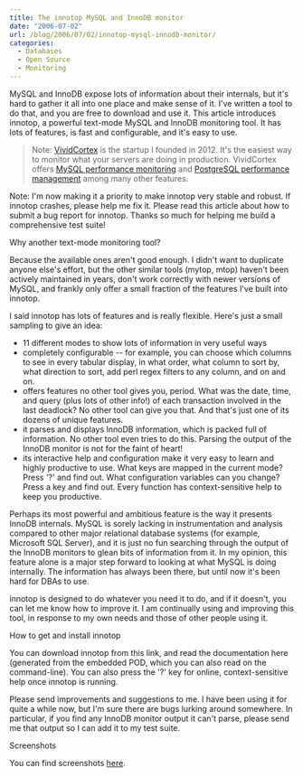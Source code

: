 ```yaml
---
title: The innotop MySQL and InnoDB monitor
date: "2006-07-02"
url: /blog/2006/07/02/innotop-mysql-innodb-monitor/
categories:
  - Databases
  - Open Source
  - Monitoring
---
```


MySQL and InnoDB expose lots of information about their internals, but it's hard to gather it all into one place and make sense of it.  I've written a tool to do that, and you are free to download and use it.  This article introduces innotop, a powerful text-mode MySQL and InnoDB monitoring tool.  It has lots of features, is  fast and configurable, and it's easy to use.

> Note: [VividCortex](https://vividcortex.com/) is the startup I founded in 2012. It's the easiest way to monitor what
> your servers are doing in production. VividCortex offers [MySQL performance
> monitoring](https://vividcortex.com/monitoring/mysql/) and [PostgreSQL
> performance management](https://vividcortex.com/monitoring/postgres/) among many
> other features.

Note: I'm now making it a priority to make innotop very stable and robust.  If innotop crashes, please help me fix it.  Please read this article about how to submit a bug report for innotop.  Thanks so much for helping me build a comprehensive test suite!

Why another text-mode monitoring tool?

Because the available ones aren't good enough.  I didn't want to duplicate anyone else's effort, but the other similar tools (mytop, mtop) haven't been actively maintained in years, don't work correctly with newer versions of MySQL, and frankly only offer a small fraction of the features I've built into innotop.

I said innotop has lots of features and is really flexible.  Here's just a small sampling to give an idea:


* 11 different modes to show lots of information in very useful ways
* completely configurable -- for example, you can choose which columns to see in every tabular display, in what order, what column to sort by, what direction to sort, add perl regex filters to any column, and on and on.
* offers features no other tool gives you, period.  What was the date, time, and query (plus lots of other info!) of each transaction involved in the last deadlock?  No other tool can give you that.  And that's just one of its dozens of unique features.
* it parses and displays InnoDB information, which is packed full of information.  No other tool even tries to do this.  Parsing the output of the InnoDB monitor is not for the faint of heart!
* its interactive help and configuration make it very easy to learn and highly productive to use.  What keys are mapped in the current mode?  Press '?' and find out.  What configuration variables can you change?  Press a key and find out.  Every function has context-sensitive help to keep you productive.


Perhaps its most powerful and ambitious feature is the way it presents InnoDB internals.  MySQL is sorely lacking in instrumentation and analysis compared to other major relational database systems (for example, Microsoft SQL Server), and it is just no fun searching through the output of the InnoDB monitors to glean bits of information from it.  In my opinion, this feature alone is a major step forward to looking at what MySQL is doing internally.  The information has always been there, but until now it's been hard for DBAs to use.

innotop is designed to do whatever you need it to do, and if it doesn't, you can let me know how to improve it.  I am continually using and improving this tool, in response to my own needs and those of other people using it.

How to get and install innotop

You can download innotop from this link, and read the documentation here (generated from the embedded POD, which you can also read on the command-line).  You can also press the '?' key for online, context-sensitive help once innotop is running.

Please send improvements and suggestions to me.  I have been using it for quite a while now, but I'm sure there are bugs lurking around somewhere.  In particular, if you find any InnoDB monitor output it can't parse, please send me that output so I can add it to my test suite.

Screenshots

You can find screenshots [here](http://innotop.googlecode.com/svn/html/screenshots.html).


